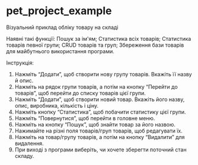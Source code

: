 # pet_project_example

Візуальний приклад обліку товару на складі


Наявні такі функції:
Пошук за ім'ям;
Статистика всіх товарів;
Статистика товарів певної групи;
CRUD товарів та груп;
Збереження бази товарів для майбутнього використання програми.


Інструкція:
1. Нажміть “Додати”, щоб створити нову групу товарів. Вкажіть її назву й
опис.
2. Нажміть на рядок групи товарів, а потім на кнопку “Перейти до товарів”,
щоб перейти до списку товарів цієї групи.
3. Нажміть “Додати”, щоб створити новий товар. Вкажіть його назву, опис,
виробника, кількість і ціну.
4. Нажміть кнопку “Статистика”, щоб побачити статистику цієї групи.
5. Нажміть “Повернутися”, щоб перейти в головне меню.
6. Нажміть на кнопку “Пошук”, щоб знайти товар за його назвою.
7. Нажимайте на різні поля товарів/груп товарів, щоб редагувати їх.
8. Нажміть на товар/групу товарів, а потім на кнопку “Видалити” для
видалення.
9. При виході з програми виберіть, чи хочете зберегти поточний стан складу.

